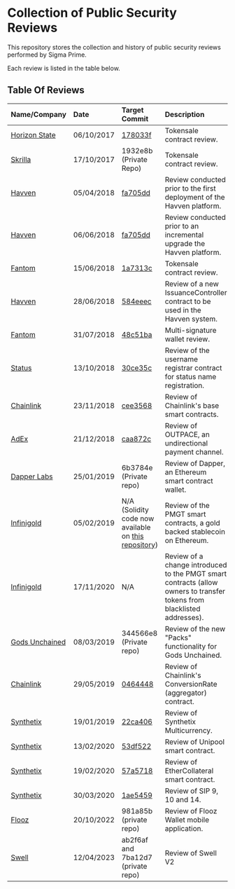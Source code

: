 # Collection of Public Security Reviews

This repository stores the collection and history of public security reviews
performed by Sigma Prime.

Each review is listed in the table below.

## Table Of Reviews

| Name/Company                               | Date       | Target Commit                                                                                                              | Description                                                                  | Report                                          | Files                             |
|:-------------------------------------------|:-----------|:---------------------------------------------------------------------------------------------------------------------------|:-----------------------------------------------------------------------------|:------------------------------------------------|:----------------------------------|
| [Horizon State](https://horizonstate.com/) | 06/10/2017 | [178033f](https://github.com/HorizonState/token-sale/commit/178033f05ee5e72d9dfa464dccac4abc767dca6b)                      | Tokensale contract review.                                                   | [Report](./horizon-state/README.md)             | [Files](./horizon-state)          |
| [Skrilla](https://skrilla.com/)            | 17/10/2017 | 1932e8b (Private Repo)                                                                                                     | Tokensale contract review.                                                   | [Report](./skrilla/README.md)                   | [Files](./skrilla)                |
| [Havven](https://havven.io/)               | 05/04/2018 | [fa705dd](https://github.com/Havven/havven/commit/fa705dd2feabc9def03bce135f6a153a4b70b111)                                | Review conducted prior to the first deployment of the Havven platform.       | [Report](./havven-2018-04-05/README.md)         | [Files](./havven-2018-04-05)      |
| [Havven](https://havven.io/)               | 06/06/2018 | [fa705dd](https://github.com/Havven/havven/commit/fa705dd2feabc9def03bce135f6a153a4b70b111)                                | Review conducted prior to an incremental upgrade the Havven platform.        | [Report](./havven-2018-06-06/havven-review.pdf) | [Files](./havven-2018-06-06)      |
| [Fantom](https://fantom.foundation/)       | 15/06/2018 | [1a7313c](https://github.com/Fantom-foundation/tokensale/commit/1a7313c7d5da489db2e72a1aa20b2cf38c8fe363)                  | Tokensale contract review.                                                   | [Report](./fantom-token-sale/review.pdf)        | [Files](./fantom-token-sale)      |
| [Havven](https://havven.io/)               | 28/06/2018 | [584eeec](https://github.com/Havven/havven/blob/1e97f05299be48f32bad55404c42b58155d1feb0/contracts/IssuanceController.sol) | Review of a new IssuanceController contract to be used in the Havven system. | [Report](./havven-2018-06-18/review.pdf)        | [Files](./havven-2018-06-18)      |
| [Fantom](https://fantom.foundation/)       | 31/07/2018 | [48c51ba](https://github.com/Fantom-foundation/MultiSigWallet/commit/48c51ba1c4f27019ab5a57b35ba8c896658e791f)             | Multi-signature wallet review.                                               | [Report](./fantom-multisig-wallet/review.pdf)   | [Files](./fantom-multisig-wallet) |
| [Status](https://status.im/)               | 13/10/2018 | [30ce35c](https://github.com/status-im/ens-usernames/commit/30ce35c7efe0079d8df286826d4f826f102c818e)                      | Review of the username registrar contract for status name registration.      | [Report](./status/review.pdf)                   | [Files](./status)                 |
| [Chainlink](https://chain.link/)           | 23/11/2018 | [cee3568](https://github.com/smartcontractkit/chainlink/commit/cee3568a04c493af1a37c59071d37d0d9f9ba033)                   | Review of Chainlink's base smart contracts.                                  | [Report](./chainlink-1/review.pdf)              | [Files](./chainlink-1)            |
| [AdEx](https://adex.network/)              | 21/12/2018 | [caa872c](https://github.com/AdExNetwork/adex-protocol-eth/commit/caa872ce982cd09a342b42d10281bf82038e6070)                | Review of OUTPACE, an undirectional payment channel.                         | [Report](./adex/review.pdf)                     | [Files](./adex)                   |
| [Dapper Labs](https://www.dapperlabs.com/) | 25/01/2019 | 6b3784e (Private repo)                                                                                                     | Review of Dapper, an Ethereum smart contract wallet.                         | [Report](./dapper-wallet/review.pdf)            | [Files](./dapper-wallet)          |
| [Infinigold](https://www.infinigold.com/)  | 05/02/2019 | N/A (Solidity code now available on [this repository](https://github.com/infinigold-pty-ltd/pmgt-contracts))               | Review of the PMGT smart contracts, a gold backed stablecoin on Ethereum.    | [Report](./infinigold/review.pdf)               | [Files](./infinigold)             |
| [Infinigold](https://www.infinigold.com/)  | 17/11/2020 | N/A                                                                                                                        | Review of a change introduced to the PMGT smart contracts (allow owners to transfer tokens from blacklisted addresses). | [Report](./infinigold/review-2.pdf) | [Files](./infinigold) |
| [Gods Unchained](https://godsunchained.com/)| 08/03/2019 | 344566e8 (Private repo)                                                                                                   | Review of the new "Packs" functionality for Gods Unchained.                  | [Report](./gods-unchained-packs/review.pdf)     | [Files](./gods-unchained-packs)   |
| [Chainlink](https://chain.link/)           | 29/05/2019 | [0464448](https://github.com/smartcontractkit/chainlink/commit/0464448c02bdeff7d72e97d3255ffcdfc120d6ee)                   | Review of Chainlink's ConversionRate (aggregator) contract.                  | [Report](./chainlink-2/review.pdf)              | [Files](./chainlink-2)            |
| [Synthetix](https://synthetix.io/)         | 19/01/2019 | [22ca406](https://github.com/Synthetixio/synthetix/commit/22ca4064ed1f295675d2d8d2c6e21c9e52825dab)                        | Review of Synthetix Multicurrency.                                           | [Report](./synthetix/multicurrency/review.pdf)  | [Files](./synthetix/multicurrency) |
| [Synthetix](https://synthetix.io/)         | 13/02/2020 | [53df522](https://github.com/Synthetixio/Unipool/commit/53df522e0e2b969703a298734c6f10aa0474d43b)                          | Review of Unipool smart contract.                                            | [Report](./synthetix/unipool/review.pdf)        | [Files](./synthetix/unipool)      |
| [Synthetix](https://synthetix.io/)         | 19/02/2020 | [57a5718](https://github.com/Synthetixio/synthetix/pull/612/commits/57a57187f47fa77884bf8dd35f0cfda78eed7d5a)              | Review of EtherCollateral smart contract.                                    | [Report](./synthetix/ethercollateral/review.pdf) | [Files](./synthetix/ethercollateral) |
| [Synthetix](https://synthetix.io/)         | 30/03/2020 | [1ae5459](https://github.com/Synthetixio/synthetix/commit/1ae5459c49724ff252c2b9be269e061b47c2f41d)                        | Review of SIP 9, 10 and 14.                                                  | [Report](./synthetix/delegates/review.pdf)      | [Files](./synthetix/delegates)    |
| [Flooz](https://flooz.trade/)              | 20/10/2022 | 981a85b (private repo)                                                                                                     | Review of Flooz Wallet mobile application.                                   | [Report](./flooz/Sigma%20Prime%20-%20Flooz%20-%20Flooz%20Wallet%20Mobile%20Application%20Security%20Assessment%20Report%20-%20v2.1.pdf) | [Files](./flooz/)            |
| [Swell](https://www.swellnetwork.io/)      | 12/04/2023 | ab2f6af and 7ba12d7 (private repo)                                                                                         | Review of Swell V2                                                           | [Report](./swell/review.pdf)                    | [Files](./swell/)                 |

